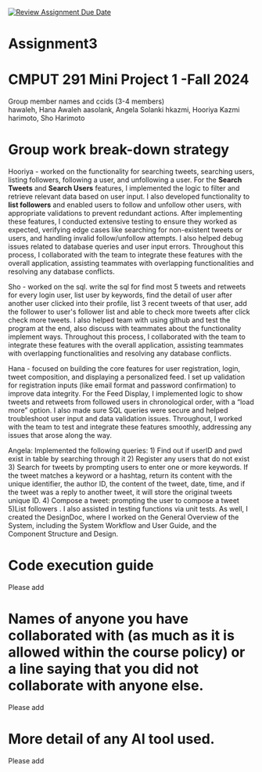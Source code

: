 [![Review Assignment Due Date](https://classroom.github.com/assets/deadline-readme-button-22041afd0340ce965d47ae6ef1cefeee28c7c493a6346c4f15d667ab976d596c.svg)](https://classroom.github.com/a/ZQQhHp7h)
# Assignment3

# CMPUT 291 Mini Project 1 -Fall 2024
Group member names and ccids (3-4 members)  
  hawaleh, Hana Awaleh
  aasolank, Angela Solanki
  hkazmi, Hooriya Kazmi
  harimoto, Sho Harimoto

# Group work break-down strategy
Hooriya - worked on the functionality for searching tweets, searching users, listing followers, following a user, and unfollowing a user. For the **Search Tweets** and **Search Users** features, I implemented the logic to filter and retrieve relevant data based on user input. I also developed functionality to **list followers** and enabled users to follow and unfollow other users, with appropriate validations to prevent redundant actions. After implementing these features, I conducted extensive testing to ensure they worked as expected, verifying edge cases like searching for non-existent tweets or users, and handling invalid follow/unfollow attempts. I also helped debug issues related to database queries and user input errors. Throughout this process, I collaborated with the team to integrate these features with the overall application, assisting teammates with overlapping functionalities and resolving any database conflicts.

Sho - worked on the sql. write the sql for find most 5 tweets and retweets for every login user, list user by keywords, find the detail of user after another user clicked into their profile, list 3 recent tweets of that user, add the follower to user's follower list and able to check more tweets after click check more tweets. I also helped team with using github and test the program at the end, also discuss with teammates about the functionality implement ways. Throughout this process, I collaborated with the team to integrate these features with the overall application, assisting teammates with overlapping functionalities and resolving any database conflicts. 

Hana - focused on building the core features for user registration, login, tweet composition, and displaying a personalized feed. I set up validation for registration inputs (like email format and password confirmation) to improve data integrity. For the Feed Display, I implemented logic to show tweets and retweets from followed users in chronological order, with a “load more” option. I also made sure SQL queries were secure and helped troubleshoot user input and data validation issues. Throughout, I worked with the team to test and integrate these features smoothly, addressing any issues that arose along the way.

Angela: Implemented the following queries: 1) Find out if userID and pwd exist in table by searching through it 2) Register any users that do not exist 3) Search for tweets by prompting users to enter one or more keywords. If the tweet matches a keyword or a hashtag, return its content with the unique identifier, the author ID, the content of the tweet, date, time, and if the tweet was a reply to another tweet, it will store the original tweets unique ID. 4) Compose a tweet: prompting the user to compose a tweet 5)List followers . 
I also assisted in testing functions via unit tests. As well, I created the DesignDoc, where I worked on the General Overview of the System, including the System Workflow and User Guide, and the Component Structure and Design. 


# Code execution guide
Please add

# Names of anyone you have collaborated with (as much as it is allowed within the course policy) or a line saying that you did not collaborate with anyone else.  
Please add

# More detail of any AI tool used.
Please add
